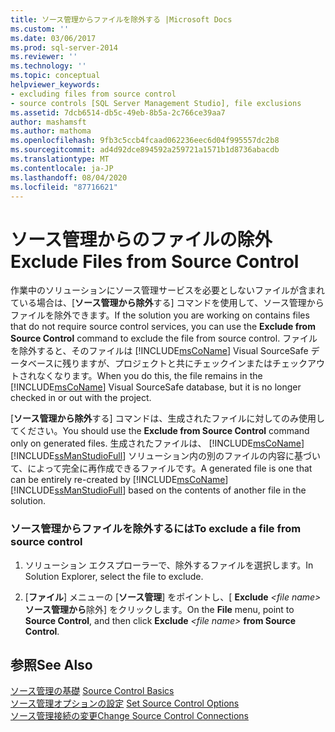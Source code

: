 ```yaml
---
title: ソース管理からファイルを除外する |Microsoft Docs
ms.custom: ''
ms.date: 03/06/2017
ms.prod: sql-server-2014
ms.reviewer: ''
ms.technology: ''
ms.topic: conceptual
helpviewer_keywords:
- excluding files from source control
- source controls [SQL Server Management Studio], file exclusions
ms.assetid: 7dcb6514-db5c-49eb-8b5a-2c766ce39aa7
author: mashamsft
ms.author: mathoma
ms.openlocfilehash: 9fb3c5ccb4fcaad062236eec6d04f995557dc2b8
ms.sourcegitcommit: ad4d92dce894592a259721a1571b1d8736abacdb
ms.translationtype: MT
ms.contentlocale: ja-JP
ms.lasthandoff: 08/04/2020
ms.locfileid: "87716621"
---
```

# <a name="exclude-files-from-source-control"></a><span data-ttu-id="59abd-102">ソース管理からのファイルの除外</span><span class="sxs-lookup"><span data-stu-id="59abd-102">Exclude Files from Source Control</span></span>
  <span data-ttu-id="59abd-103">作業中のソリューションにソース管理サービスを必要としないファイルが含まれている場合は、[**ソース管理から除外**する] コマンドを使用して、ソース管理からファイルを除外できます。</span><span class="sxs-lookup"><span data-stu-id="59abd-103">If the solution you are working on contains files that do not require source control services, you can use the **Exclude from Source Control** command to exclude the file from source control.</span></span> <span data-ttu-id="59abd-104">ファイルを除外すると、そのファイルは [!INCLUDE[msCoName](../includes/msconame-md.md)] Visual SourceSafe データベースに残りますが、プロジェクトと共にチェックインまたはチェックアウトされなくなります。</span><span class="sxs-lookup"><span data-stu-id="59abd-104">When you do this, the file remains in the [!INCLUDE[msCoName](../includes/msconame-md.md)] Visual SourceSafe database, but it is no longer checked in or out with the project.</span></span>  
  
 <span data-ttu-id="59abd-105">[**ソース管理から除外**する] コマンドは、生成されたファイルに対してのみ使用してください。</span><span class="sxs-lookup"><span data-stu-id="59abd-105">You should use the **Exclude from Source Control** command only on generated files.</span></span> <span data-ttu-id="59abd-106">生成されたファイルは、 [!INCLUDE[msCoName](../includes/msconame-md.md)] [!INCLUDE[ssManStudioFull](../includes/ssmanstudiofull-md.md)] ソリューション内の別のファイルの内容に基づいて、によって完全に再作成できるファイルです。</span><span class="sxs-lookup"><span data-stu-id="59abd-106">A generated file is one that can be entirely re-created by [!INCLUDE[msCoName](../includes/msconame-md.md)] [!INCLUDE[ssManStudioFull](../includes/ssmanstudiofull-md.md)] based on the contents of another file in the solution.</span></span>  
  
### <a name="to-exclude-a-file-from-source-control"></a><span data-ttu-id="59abd-107">ソース管理からファイルを除外するには</span><span class="sxs-lookup"><span data-stu-id="59abd-107">To exclude a file from source control</span></span>  
  
1.  <span data-ttu-id="59abd-108">ソリューション エクスプローラーで、除外するファイルを選択します。</span><span class="sxs-lookup"><span data-stu-id="59abd-108">In Solution Explorer, select the file to exclude.</span></span>  
  
2.  <span data-ttu-id="59abd-109">[**ファイル**] メニューの [**ソース管理**] をポイントし、[ **Exclude** *\<file name>* **ソース管理から**除外] をクリックします。</span><span class="sxs-lookup"><span data-stu-id="59abd-109">On the **File** menu, point to **Source Control**, and then click **Exclude** *\<file name>* **from Source Control**.</span></span>  
  
## <a name="see-also"></a><span data-ttu-id="59abd-110">参照</span><span class="sxs-lookup"><span data-stu-id="59abd-110">See Also</span></span>  
 <span data-ttu-id="59abd-111">[ソース管理の基礎](../../2014/database-engine/source-control-basics.md) </span><span class="sxs-lookup"><span data-stu-id="59abd-111">[Source Control Basics](../../2014/database-engine/source-control-basics.md) </span></span>  
 <span data-ttu-id="59abd-112">[ソース管理オプションの設定](../../2014/database-engine/set-source-control-options.md) </span><span class="sxs-lookup"><span data-stu-id="59abd-112">[Set Source Control Options](../../2014/database-engine/set-source-control-options.md) </span></span>  
 [<span data-ttu-id="59abd-113">ソース管理接続の変更</span><span class="sxs-lookup"><span data-stu-id="59abd-113">Change Source Control Connections</span></span>](../../2014/database-engine/change-source-control-connections.md)  
  
  
